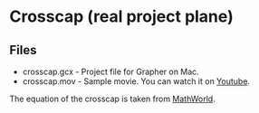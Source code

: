 # Crosscap (real project plane)

## Files

 - crosscap.gcx - Project file for Grapher on Mac.
 - crosscap.mov - Sample movie. You can watch it on [Youtube](https://youtu.be/h7neV7qZ_W8).

The equation of the crosscap is taken from [MathWorld](http://mathworld.wolfram.com/Cross-Cap.html).

